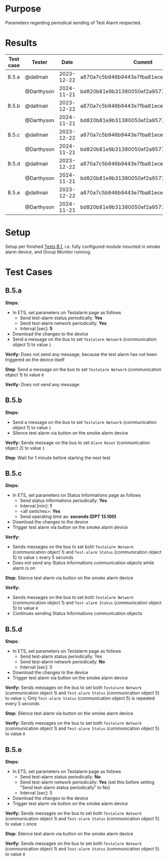 # Purpose
Parameters regarding periodical sending of Test Alarm respected.

# Results

| Test case | Tester | Date | Commit | Result |
| --- | --- | --- | --- | :---: |
| B.5.a | @dallmair  | 2023-12-22 | a870a7c5b946b9443e7fba81ecee02e796dd77a9 | :ok: |
|       | @Darthyson | 2024-11-21 | bd820b81e9b31380050ef2a95776e714b3d819a8 | :ok: |
| B.5.b | @dallmair  | 2023-12-22 | a870a7c5b946b9443e7fba81ecee02e796dd77a9 | :ok: |
|       | @Darthyson | 2024-11-21 | bd820b81e9b31380050ef2a95776e714b3d819a8 | :ok: |
| B.5.c | @dallmair  | 2023-12-22 | a870a7c5b946b9443e7fba81ecee02e796dd77a9 | :ok: |
|       | @Darthyson | 2024-11-21 | bd820b81e9b31380050ef2a95776e714b3d819a8 | :ok: |
| B.5.d | @dallmair  | 2023-12-22 | a870a7c5b946b9443e7fba81ecee02e796dd77a9 | :ok: |
|       | @Darthyson | 2024-11-21 | bd820b81e9b31380050ef2a95776e714b3d819a8 | :ok: |
| B.5.e | @dallmair  | 2023-12-22 | a870a7c5b946b9443e7fba81ecee02e796dd77a9 | :ok: |
|       | @Darthyson | 2024-11-21 | bd820b81e9b31380050ef2a95776e714b3d819a8 | :ok: |

# Setup
Setup per finished [Tests B.1](tests_B_1.md), i.e. fully configured module mounted in smoke alarm device, and Group Monitor running.

# Test Cases

## B.5.a

**Steps:**
* In ETS, set parameters on Testalarm page as follows
  - Send test-alarm status periodically: **Yes**
  - Send test-alarm network periodically: **Yes**
  - Interval [sec]: **5**
* Download the changes to the device
* Send a message on the bus to set `Testalarm Network` (communication object 1) to value `1`

**Verify:** Does not send any message, because the test alarm has not been triggered on the device itself

**Step**: Send a message on the bus to set `Testalarm Network` (communication object 1) to value `0`

**Verify:** Does not send any message

## B.5.b

**Steps:**
* Send a message on the bus to set `Testalarm Network` (communication object 1) to value `1`
* Silence test alarm via button on the smoke alarm device

**Verify:** Sends message on the bus to set `Alarm Reset` (communication object 2) to value `1`

**Step**: Wait for 1 minute before starting the next test

## B.5.c

**Steps:**
* In ETS, set parameters on Status Informations page as follows
  - Send status informations periodically: **Yes**
  - Interval [min]: **1**
  - \<all switches>: **Yes**
  - Send operating time as: **seconds (DPT 13.100)**
* Download the changes to the device
* Trigger test alarm via button on the smoke alarm device

**Verify:**
* Sends messages on the bus to set both `Testalarm Network` (communication object 1) and `Test-alarm Status` (communication object 5) to value `1` every 5 seconds
* Does not send any Status Informations communication objects while alarm is on

**Step:** Silence test alarm via button on the smoke alarm device

**Verify:**
* Sends messages on the bus to set both `Testalarm Network` (communication object 1) and `Test-alarm Status` (communication object 5) to value `0`
* Continues sending Status Informations communication objects

## B.5.d

**Steps:**
* In ETS, set parameters on Testalarm page as follows
  - Send test-alarm status periodically: Yes
  - Send test-alarm network periodically: **No**
  - Interval [sec]: 5
* Download the changes to the device
* Trigger test alarm via button on the smoke alarm device

**Verify:** Sends messages on the bus to set both `Testalarm Network` (communication object 1) and `Test-alarm Status` (communication object 5) to value `1`; Only `Test-alarm Status` (communication object 5) is repeated every 5 seconds

**Step:** Silence test alarm via button on the smoke alarm device

**Verify:** Sends messages on the bus to set both `Testalarm Network` (communication object 1) and `Test-alarm Status` (communication object 5) to value `0`

## B.5.e

**Steps:**
* In ETS, set parameters on Testalarm page as follows
  - Send test-alarm status periodically: **No**
  - Send test-alarm network periodically: **Yes** (set this before setting "Send test-alarm status periodically" to No)
  - Interval [sec]: 5
* Download the changes to the device
* Trigger test alarm via button on the smoke alarm device

**Verify:** Sends messages on the bus to set both `Testalarm Network` (communication object 1) and `Test-alarm Status` (communication object 5) to value `1` once

**Step:** Silence test alarm via button on the smoke alarm device

**Verify:** Sends messages on the bus to set both `Testalarm Network` (communication object 1) and `Test-alarm Status` (communication object 5) to value `0`
